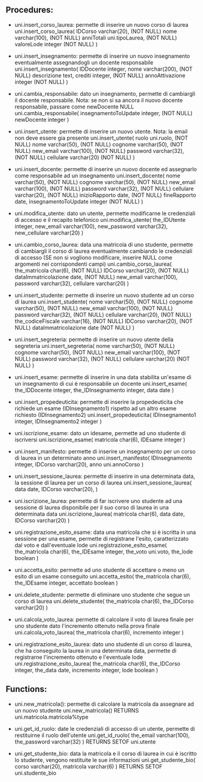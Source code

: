 ## Procedures:
- uni.insert_corso_laurea: permette di inserire un nuovo corso di laurea 
uni.insert_corso_laurea(
    IDCorso varchar(20), (NOT NULL)
    nome varchar(100), (NOT NULL)
    anniTotali uni.tipoLaurea, (NOT NULL)
    valoreLode integer (NOT NULL)
)

- uni.insert_insegnamento: permette di inserire un nuovo insegnamento eventualmente assegnandogli un docente responsabile
uni.insert_insegnamento(
    IDDocente integer, 
    nome varchar(200), (NOT NULL)
    descrizione text, 
    crediti integer, (NOT NULL)
    annoAttivazione integer (NOT NULL)
)

- uni.cambia_responsabile: dato un insegnamento, permette di cambiargli il docente responsabile. Nota: se non si sa ancora il nuovo docente responsabile, passare come newDocente NULL
uni.cambia_responsabile(
    insegnamentoToUpdate integer, (NOT NULL)
    newDocente integer 
)

- uni.insert_utente: permette di inserire un nuovo utente. Nota: la email non deve essere gia presente
uni.insert_utente(
    ruolo uni.ruolo, (NOT NULL)
    nome varchar(50), (NOT NULL)
    cognome varchar(50), (NOT NULL)
    new_email varchar(100), (NOT NULL)
    password varchar(32), (NOT NULL)
    cellulare varchar(20) (NOT NULL)
)

- uni.insert_docente: permette di inserire un nuovo docente ed assegnarlo come responsabile ad un insegnamento
uni.insert_docente(
    nome varchar(50), (NOT NULL)
    cognome varchar(50), (NOT NULL)
    new_email varchar(100), (NOT NULL)
    password varchar(32), (NOT NULL)
    cellulare varchar(20), (NOT NULL)
    inizioRapporto date, (NOT NULL)
    fineRapporto date,
    insegnamentoToUpdate integer (NOT NULL)
) 

- uni.modifica_utente: dato un utente, permette modificarne le credenziali di accesso e il recapito telefonico
uni.modifica_utente(
    the_IDUtente integer, 
    new_email varchar(100), 
    new_password varchar(32), 
    new_cellulare varchar(20)
)

- uni.cambio_corso_laurea: data una matricola di uno studente, permette di cambiargli il corso di laurea eventualmente cambiando le credenziali di accesso (SE non si vogliono modificare, inserire NULL come argomenti nei corrispondenti campi)
uni.cambio_corso_laurea(
    the_matricola char(6), (NOT NULL)
    IDCorso varchar(20), (NOT NULL)
    dataImmatricolazione date, (NOT NULL)
    new_email varchar(100), 
    password varchar(32), 
    cellulare varchar(20)
)

- uni.insert_studente: permette di inserire un nuovo studente ad un corso di laurea
uni.insert_studente(
    nome varchar(50), (NOT NULL)
    cognome varchar(50), (NOT NULL)
    new_email varchar(100), (NOT NULL)
    password varchar(32), (NOT NULL)
    cellulare varchar(20), (NOT NULL)
    the_codiceFiscale varchar(16), (NOT NULL)
    IDCorso varchar(20), (NOT NULL)
    dataImmatricolazione date (NOT NULL)
) 

- uni.insert_segreteria: permette di inserire un nuovo utente della segreteria
uni.insert_segreteria(
    nome varchar(50), (NOT NULL)
    cognome varchar(50), (NOT NULL)
    new_email varchar(100), (NOT NULL)
    password varchar(32), (NOT NULL)
    cellulare varchar(20) (NOT NULL)
) 

- uni.insert_esame: permette di inserire in una data stabilita un'esame di un insegnamento di cui è responsabile un docente
uni.insert_esame(
    the_IDDocente integer, 
    the_IDInsegnamento integer, 
    data date
)

- uni.insert_propedeuticita: permette di inserire la propedeuticita che richiede un esame (IDInsegnamento1) rispetto ad un altro esame richiesto (IDInsegnamento2)
uni.insert_propedeuticita(
    IDInsegnamento1 integer, 
    IDInsegnamento2 integer
)

- uni.iscrizione_esame: dato un idesame, permette ad uno studente di iscriversi
uni.iscrizione_esame(
    matricola char(6), 
    IDEsame integer
)

- uni.insert_manifesto: permette di inserire un insegnamento per un corso di laurea in un determinato anno 
uni.insert_manifesto(
    IDInsegnamento integer, 
    IDCorso varchar(20), 
    anno uni.annoCorso
)

- uni.insert_sessione_laurea: permette di inserire in una determinata data, la sessione di laurea per un corso di laurea
uni.insert_sessione_laurea(
    data date, 
    IDCorso varchar(20), 
)

- uni.iscrizione_laurea: permette di far iscrivere uno studente ad una sessione di laurea disponibile per il suo corso di laurea in una determinata data
uni.iscrizione_laurea(
    matricola char(6), 
    data date, 
    IDCorso varchar(20)
)

- uni.registrazione_esito_esame: data una matricola che si è iscritta in una sessione per una esame, permette di registrane l'esito, caratterizzato dal voto e dall'eventuale lode
uni.registrazione_esito_esame(
    the_matricola char(6), 
    the_IDEsame integer, 
    the_voto uni.voto, 
    the_lode boolean
)

- uni.accetta_esito: permette ad uno studente di accettare o meno un esito di un esame conseguito
uni.accetta_esito(
    the_matricola char(6), 
    the_IDEsame integer, 
    accettato boolean
)

- uni.delete_studente: permette di eliminare uno studente che segue un corso di laurea
uni.delete_studente(
    the_matricola char(6), 
    the_IDCorso varchar(20)
)

- uni.calcola_voto_laurea: permette di calcolare il voto di laurea finale per uno studente dato l'incremento ottenuto nella prova finale
uni.calcola_voto_laurea(
    the_matricola char(6), 
    incremento integer
)

- uni.registrazione_esito_laurea: dato uno studente di un corso di laurea, che ha conseguito la laurea in una determinata data, permette di registrarne l'incremento ottenuto e l'eventuale lode
uni.registrazione_esito_laurea(
    the_matricola char(6), 
    the_IDCorso integer, 
    the_data date, 
    incremento integer, 
    lode boolean
)

## Functions:
- uni.new_matricola(): permette di calcolare la matricola da assegnare ad un nuovo studente 
uni.new_matricola() 
    RETURNS uni.matricola.matricola%type

- uni.get_id_ruolo: date le credenziali di accesso di un utente, permette di restituirne il ruolo dell'utente
uni.get_id_ruolo(
    the_email varchar(100), 
    the_password varchar(32)
)   RETURNS SETOF uni.utente

- uni.get_studente_bio: data la matricola e il corso di laurea in cui è iscritto lo studente, vengono restituite le sue informazioni 
uni.get_studente_bio(
    corso varchar(20), 
    matricola varchar(6)
)   RETURNS SETOF uni.studente_bio